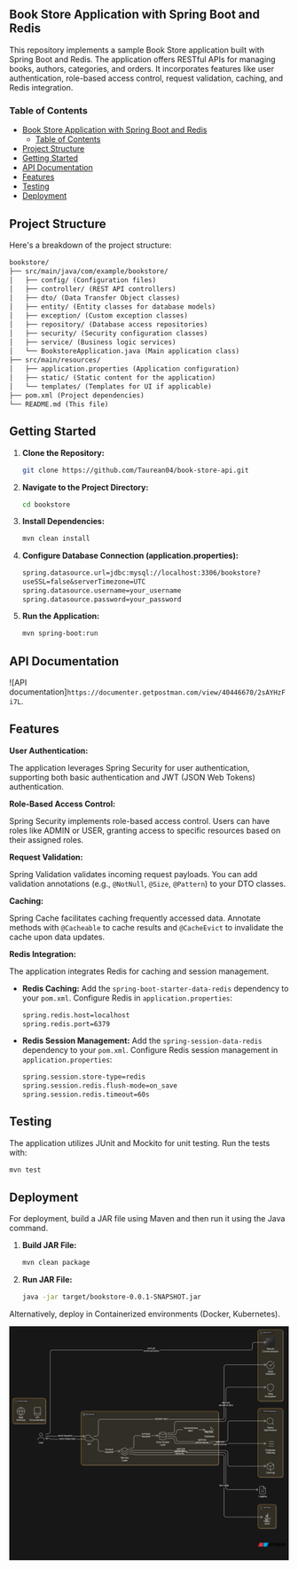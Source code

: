 ## Book Store Application with Spring Boot and Redis

This repository implements a sample Book Store application built with Spring Boot and Redis. The application offers RESTful APIs for managing books, authors, categories, and orders. It incorporates features like user authentication, role-based access control, request validation, caching, and Redis integration.

### Table of Contents

- [Book Store Application with Spring Boot and Redis](#book-store-application-with-spring-boot-and-redis)
  - [Table of Contents](#table-of-contents)
- [Project Structure](#project-structure)
- [Getting Started](#getting-started)
- [API Documentation](#api-documentation)
- [Features](#features)
- [Testing](#testing)
- [Deployment](#deployment)

## Project Structure

Here's a breakdown of the project structure:

```
bookstore/
├── src/main/java/com/example/bookstore/
│   ├── config/ (Configuration files)
│   ├── controller/ (REST API controllers)
│   ├── dto/ (Data Transfer Object classes)
│   ├── entity/ (Entity classes for database models)
│   ├── exception/ (Custom exception classes)
│   ├── repository/ (Database access repositories)
│   ├── security/ (Security configuration classes)
│   ├── service/ (Business logic services)
│   └── BookstoreApplication.java (Main application class)
├── src/main/resources/
│   ├── application.properties (Application configuration)
│   ├── static/ (Static content for the application)
│   └── templates/ (Templates for UI if applicable)
├── pom.xml (Project dependencies)
└── README.md (This file)
```

## Getting Started

1. **Clone the Repository:**

   ```bash
   git clone https://github.com/Taurean04/book-store-api.git
   ```

2. **Navigate to the Project Directory:**

   ```bash
   cd bookstore
   ```

3. **Install Dependencies:**

   ```bash
   mvn clean install
   ```

4. **Configure Database Connection (application.properties):**

   ```properties
   spring.datasource.url=jdbc:mysql://localhost:3306/bookstore?useSSL=false&serverTimezone=UTC
   spring.datasource.username=your_username
   spring.datasource.password=your_password
   ```

5. **Run the Application:**

   ```bash
   mvn spring-boot:run
   ```

## API Documentation

![API documentation]`https://documenter.getpostman.com/view/40446670/2sAYHzFi7L`.

## Features

**User Authentication:**

The application leverages Spring Security for user authentication, supporting both basic authentication and JWT (JSON Web Tokens) authentication.

**Role-Based Access Control:**

Spring Security implements role-based access control. Users can have roles like ADMIN or USER, granting access to specific resources based on their assigned roles.

**Request Validation:**

Spring Validation validates incoming request payloads. You can add validation annotations (e.g., `@NotNull`, `@Size`, `@Pattern`) to your DTO classes.

**Caching:**

Spring Cache facilitates caching frequently accessed data. Annotate methods with `@Cacheable` to cache results and `@CacheEvict` to invalidate the cache upon data updates.

**Redis Integration:**

The application integrates Redis for caching and session management.

* **Redis Caching:** Add the `spring-boot-starter-data-redis` dependency to your `pom.xml`. Configure Redis in `application.properties`:

   ```properties
   spring.redis.host=localhost
   spring.redis.port=6379
   ```

* **Redis Session Management:** Add the `spring-session-data-redis` dependency to your `pom.xml`. Configure Redis session management in `application.properties`:

   ```properties
   spring.session.store-type=redis
   spring.session.redis.flush-mode=on_save
   spring.session.redis.timeout=60s
   ```

## Testing

The application utilizes JUnit and Mockito for unit testing. Run the tests with:

```bash
mvn test
```

## Deployment

For deployment, build a JAR file using Maven and then run it using the Java command.

1. **Build JAR File:**

   ```bash
   mvn clean package
   ```

2. **Run JAR File:**

   ```bash
   java -jar target/bookstore-0.0.1-SNAPSHOT.jar
   ```

Alternatively, deploy in Containerized environments (Docker, Kubernetes).


![High-Level System Design Diagram](image.png)